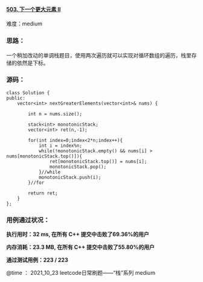 #### [503. 下一个更大元素 II](https://leetcode-cn.com/problems/next-greater-element-ii/)

难度：medium

### **思路：**

​	一个稍加改动的单调栈题目，使用两次遍历就可以实现对循环数组的遍历，栈里存储的依然是下标。

### **源码：**

```
class Solution {
public:
    vector<int> nextGreaterElements(vector<int>& nums) {

        int n = nums.size();

        stack<int> monotonicStack;
        vector<int> ret(n,-1);

        for(int index=0;index<2*n;index++){
            int i = index%n;
            while(!monotonicStack.empty() && nums[i] > nums[monotonicStack.top()]){
                ret[monotonicStack.top()] = nums[i];
                monotonicStack.pop();
            }//while
            monotonicStack.push(i);
        }//for

        return ret;
    }
};
```



### **用例通过状况：**

**执行用时：32 ms, 在所有 C++ 提交中击败了69.36%的用户**

**内存消耗：23.3 MB, 在所有 C++ 提交中击败了55.80%的用户**

**通过测试用例：223 / 223**



@time ： 2021_10_23  leetcode日常刷题——“栈”系列  medium


